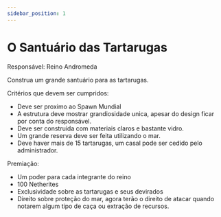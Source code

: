```yaml
---
sidebar_position: 1
---
```


# O Santuário das Tartarugas

Responsável: Reino Andromeda

Construa um grande santuário para as tartarugas.

Critérios que devem ser cumpridos:

- Deve ser proximo ao Spawn Mundial
- A estrutura deve mostrar grandiosidade unica, apesar do design ficar por conta do responsável.
- Deve ser construida com materiais claros e bastante vidro.
- Um grande reserva deve ser feita utilizando o mar.
- Deve haver mais de 15 tartarugas, um casal pode ser cedido pelo administrador.

Premiação:

- Um poder para cada integrante do reino
- 100 Netherites
- Exclusividade sobre as tartarugas e seus devirados
- Direito sobre proteção do mar, agora terão o direito de atacar quando notarem
  algum tipo de caça ou extração de recursos.
